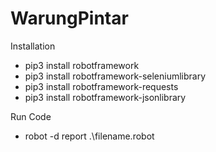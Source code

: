 # WarungPintar
Installation
- pip3 install robotframework
- pip3 install robotframework-seleniumlibrary
- pip3 install robotframework-requests
- pip3 install robotframework-jsonlibrary

Run Code
- robot -d report .\filename.robot